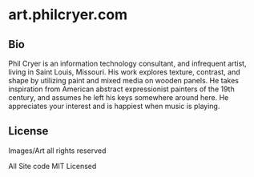# art.philcryer.com

## Bio

Phil Cryer is an information technology consultant, and infrequent artist, living in Saint Louis, Missouri. His work explores texture, contrast, and shape by utilizing paint and mixed media on wooden panels. He takes inspiration from American abstract expressionist painters of the 19th century, and assumes he left his keys somewhere around here. He appreciates your interest and is happiest when music is playing.

## License 

Images/Art all rights reserved

All Site code MIT Licensed
